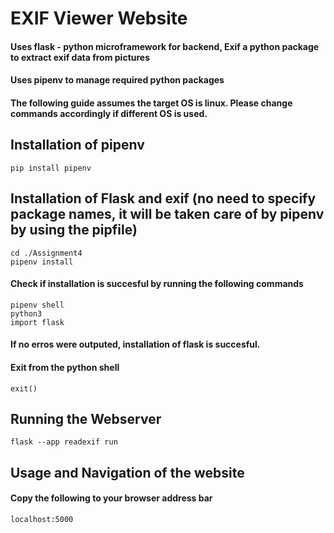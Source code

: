 # EXIF Viewer Website
#### Uses flask - python microframework for backend, Exif a python package to extract exif data from pictures

#### Uses pipenv to manage required python packages

#### The following guide assumes the target OS is linux. Please change commands accordingly if different OS is used.

## Installation of pipenv 
    pip install pipenv

## Installation of Flask and exif (no need to specify package names, it will be taken care of by pipenv by using the pipfile)
    cd ./Assignment4
    pipenv install

#### Check if installation is succesful by running the following commands
    pipenv shell
    python3
    import flask
#### If no erros were outputed, installation of flask is succesful.

#### Exit from the python shell
    exit()
    
## Running the Webserver
    flask --app readexif run

## Usage and Navigation of the website
#### Copy the following to your browser address bar
    localhost:5000
